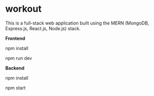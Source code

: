# workout

This is a full-stack web application built using the MERN (MongoDB, Express.js, React.js, Node.js) stack.

**Frontend**

npm install 

npm run dev

**Backend**

npm install 

npm start
